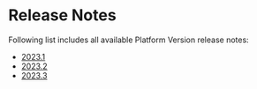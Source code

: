 # Release Notes

Following list includes all available Platform Version release notes:

- [2023.1](./2023.1.md)
- [2023.2](./2023.2.md)
- [2023.3](./2023.3.md)
